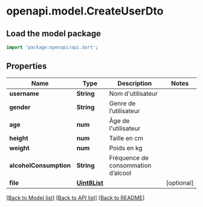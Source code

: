 # openapi.model.CreateUserDto

## Load the model package
```dart
import 'package:openapi/api.dart';
```

## Properties
Name | Type | Description | Notes
------------ | ------------- | ------------- | -------------
**username** | **String** | Nom d'utilisateur | 
**gender** | **String** | Genre de l’utilisateur | 
**age** | **num** | Âge de l'utilisateur | 
**height** | **num** | Taille en cm | 
**weight** | **num** | Poids en kg | 
**alcoholConsumption** | **String** | Fréquence de consommation d’alcool | 
**file** | [**Uint8List**](Uint8List.md) |  | [optional] 

[[Back to Model list]](../README.md#documentation-for-models) [[Back to API list]](../README.md#documentation-for-api-endpoints) [[Back to README]](../README.md)


